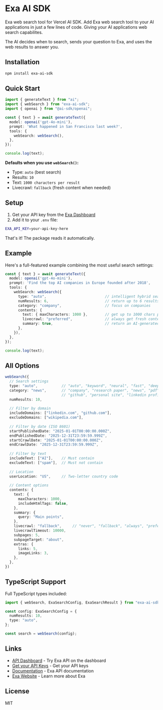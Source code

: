 # Exa AI SDK

Exa web search tool for Vercel AI SDK. Add Exa web search tool to your AI applications in just a few lines of code. Giving your AI applications web search capabilites.

The AI decides when to search, sends your question to Exa, and uses the web results to answer you.

## Installation

```bash
npm install exa-ai-sdk
```

## Quick Start

```typescript
import { generateText } from "ai";
import { webSearch } from "exa-ai-sdk";
import { openai } from "@ai-sdk/openai";

const { text } = await generateText({
  model: openai('gpt-4o-mini'),
  prompt: 'What happened in San Francisco last week?',
  tools: {
    webSearch: webSearch(),
  },
});

console.log(text);
```

**Defaults when you use `webSearch()`:**
- Type: `auto` (best search)
- Results: `10`
- Text: `1000 characters per result`
- Livecrawl: `fallback` (fresh content when needed)

## Setup

1. Get your API key from the [Exa Dashboard](https://dashboard.exa.ai/api-keys)
2. Add it to your `.env` file:

```bash
EXA_API_KEY=your-api-key-here
```

That's it! The package reads it automatically.

## Example

Here's a full-featured example combining the most useful search settings:

```typescript
const { text } = await generateText({
  model: openai('gpt-4o-mini'),
  prompt: 'Find the top AI companies in Europe founded after 2018',
  tools: {
    webSearch: webSearch({
      type: "auto",                           // intelligent hybrid search
      numResults: 6,                          // return up to 6 results
      category: "company",                    // focus on companies
      contents: {
        text: { maxCharacters: 1000 },        // get up to 1000 chars per result
        livecrawl: "preferred",               // always get fresh content if possible
        summary: true,                        // return an AI-generated summary for each result
      },
    }),
  },
});

console.log(text);
```

## All Options

```typescript
webSearch({
  // Search settings
  type: "auto",           // "auto", "keyword", "neural", "fast", "deep"
  category: "news",       // "company", "research paper", "news", "pdf", 
                          // "github", "personal site", "linkedin profile", "financial report"
  numResults: 10,
  
  // Filter by domain
  includeDomains: ["linkedin.com", "github.com"],
  excludeDomains: ["wikipedia.com"],
  
  // Filter by date (ISO 8601)
  startPublishedDate: "2025-01-01T00:00:00.000Z",
  endPublishedDate: "2025-12-31T23:59:59.999Z",
  startCrawlDate: "2025-01-01T00:00:00.000Z",
  endCrawlDate: "2025-12-31T23:59:59.999Z",
  
  // Filter by text
  includeText: ["AI"],    // Must contain
  excludeText: ["spam"],  // Must not contain
  
  // Location
  userLocation: "US",     // Two-letter country code
  
  // Content options
  contents: {
    text: {
      maxCharacters: 1000,
      includeHtmlTags: false,
    },
    summary: {
      query: "Main points",
    },
    livecrawl: "fallback",     // "never", "fallback", "always", "preferred"
    livecrawlTimeout: 10000,
    subpages: 5,
    subpageTarget: "about",
    extras: {
      links: 5,
      imageLinks: 3,
    },
  },
})
```

## TypeScript Support

Full TypeScript types included:

```typescript
import { webSearch, ExaSearchConfig, ExaSearchResult } from "exa-ai-sdk";

const config: ExaSearchConfig = {
  numResults: 10,
  type: "auto",
};

const search = webSearch(config);
```

## Links

- [API Dashboard](https://dashboard.exa.ai) - Try Exa API on the dashboard
- [Get your API Keys](https://dashboard.exa.ai/api-keys) - Get your API keys
- [Documentation](https://docs.exa.ai) - Exa API documentation
- [Exa Website](https://exa.ai) - Learn more about Exa

## License

MIT
